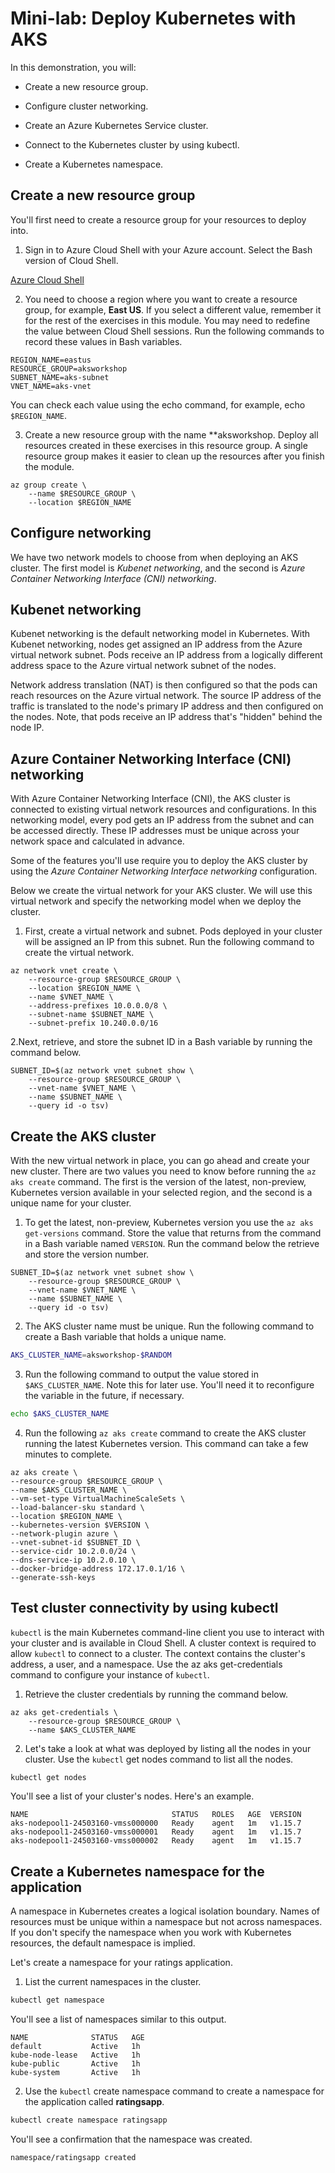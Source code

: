 # Mini-lab: Deploy Kubernetes with AKS

In this demonstration, you will:

* Create a new resource group.

* Configure cluster networking.

* Create an Azure Kubernetes Service cluster.

* Connect to the Kubernetes cluster by using kubectl.

* Create a Kubernetes namespace.

## Create a new resource group

You'll first need to create a resource group for your resources to deploy into.

1. Sign in to Azure Cloud Shell with your Azure account. Select the Bash version of Cloud Shell.

[Azure Cloud Shell](https://shell.azure.com/)

2. You need to choose a region where you want to create a resource group, for example, **East US**. If you select a different value, remember it for the rest of the exercises in this module. You may need to redefine the value between Cloud Shell sessions. Run the following commands to record these values in Bash variables.

```Azure CLI
REGION_NAME=eastus
RESOURCE_GROUP=aksworkshop
SUBNET_NAME=aks-subnet
VNET_NAME=aks-vnet
 ```

You can check each value using the echo command, for example, echo ```$REGION_NAME```.

3. Create a new resource group with the name **aksworkshop. Deploy all resources created in these exercises in this resource group. A single resource group makes it easier to clean up the resources after you finish the module.

```Azure CLI
az group create \
    --name $RESOURCE_GROUP \
    --location $REGION_NAME
```

## Configure networking

We have two network models to choose from when deploying an AKS cluster. The first model is *Kubenet networking*, and the second is *Azure Container Networking Interface (CNI) networking*.

## Kubenet networking

Kubenet networking is the default networking model in Kubernetes. With Kubenet networking, nodes get assigned an IP address from the Azure virtual network subnet. Pods receive an IP address from a logically different address space to the Azure virtual network subnet of the nodes.

Network address translation (NAT) is then configured so that the pods can reach resources on the Azure virtual network. The source IP address of the traffic is translated to the node's primary IP address and then configured on the nodes. Note, that pods receive an IP address that's "hidden" behind the node IP.

## Azure Container Networking Interface (CNI) networking

With Azure Container Networking Interface (CNI), the AKS cluster is connected to existing virtual network resources and configurations. In this networking model, every pod gets an IP address from the subnet and can be accessed directly. These IP addresses must be unique across your network space and calculated in advance.

Some of the features you'll use require you to deploy the AKS cluster by using the *Azure Container Networking Interface networking* configuration.

Below we create the virtual network for your AKS cluster. We will use this virtual network and specify the networking model when we deploy the cluster.

1. First, create a virtual network and subnet. Pods deployed in your cluster will be assigned an IP from this subnet. Run the following command to create the virtual network.

```Azure CLI
az network vnet create \
    --resource-group $RESOURCE_GROUP \
    --location $REGION_NAME \
    --name $VNET_NAME \
    --address-prefixes 10.0.0.0/8 \
    --subnet-name $SUBNET_NAME \
    --subnet-prefix 10.240.0.0/16
```

2.Next, retrieve, and store the subnet ID in a Bash variable by running the command below.

```Azure CLI
SUBNET_ID=$(az network vnet subnet show \
    --resource-group $RESOURCE_GROUP \
    --vnet-name $VNET_NAME \
    --name $SUBNET_NAME \
    --query id -o tsv)
```

## Create the AKS cluster

With the new virtual network in place, you can go ahead and create your new cluster. There are two values you need to know before running the ```az aks create``` command. The first is the version of the latest, non-preview, Kubernetes version available in your selected region, and the second is a unique name for your cluster.

1. To get the latest, non-preview, Kubernetes version you use the ```az aks get-versions``` command. Store the value that returns from the command in a Bash variable named ```VERSION```. Run the command below the retrieve and store the version number.

```Azure CLI
SUBNET_ID=$(az network vnet subnet show \
    --resource-group $RESOURCE_GROUP \
    --vnet-name $VNET_NAME \
    --name $SUBNET_NAME \
    --query id -o tsv)
```

2. The AKS cluster name must be unique. Run the following command to create a Bash variable that holds a unique name.

```Bash
AKS_CLUSTER_NAME=aksworkshop-$RANDOM
```

3. Run the following command to output the value stored in ```$AKS_CLUSTER_NAME```. Note this for later use. You'll need it to reconfigure the variable in the future, if necessary.

```Bash
echo $AKS_CLUSTER_NAME
```

4. Run the following ```az aks create``` command to create the AKS cluster running the latest Kubernetes version. This command can take a few minutes to complete.

```Azure CLI
az aks create \
--resource-group $RESOURCE_GROUP \
--name $AKS_CLUSTER_NAME \
--vm-set-type VirtualMachineScaleSets \
--load-balancer-sku standard \
--location $REGION_NAME \
--kubernetes-version $VERSION \
--network-plugin azure \
--vnet-subnet-id $SUBNET_ID \
--service-cidr 10.2.0.0/24 \
--dns-service-ip 10.2.0.10 \
--docker-bridge-address 172.17.0.1/16 \
--generate-ssh-keys
```

## Test cluster connectivity by using kubectl

```kubectl``` is the main Kubernetes command-line client you use to interact with your cluster and is available in Cloud Shell. A cluster context is required to allow ```kubectl``` to connect to a cluster. The context contains the cluster's address, a user, and a namespace. Use the az aks get-credentials command to configure your instance of ```kubectl```.

1. Retrieve the cluster credentials by running the command below.

```Azure CLI
az aks get-credentials \
    --resource-group $RESOURCE_GROUP \
    --name $AKS_CLUSTER_NAME
```

2. Let's take a look at what was deployed by listing all the nodes in your cluster. Use the ```kubectl``` get nodes command to list all the nodes.

```Bash
kubectl get nodes
```

You'll see a list of your cluster's nodes. Here's an example.

```Ouput
NAME                                STATUS   ROLES   AGE  VERSION
aks-nodepool1-24503160-vmss000000   Ready    agent   1m   v1.15.7
aks-nodepool1-24503160-vmss000001   Ready    agent   1m   v1.15.7
aks-nodepool1-24503160-vmss000002   Ready    agent   1m   v1.15.7
```

## Create a Kubernetes namespace for the application

A namespace in Kubernetes creates a logical isolation boundary. Names of resources must be unique within a namespace but not across namespaces. If you don't specify the namespace when you work with Kubernetes resources, the default namespace is implied.

Let's create a namespace for your ratings application.

1. List the current namespaces in the cluster.

```Bash
kubectl get namespace
```

You'll see a list of namespaces similar to this output.

```Ouput
NAME              STATUS   AGE
default           Active   1h
kube-node-lease   Active   1h
kube-public       Active   1h
kube-system       Active   1h
```

2. Use the ```kubectl``` create namespace command to create a namespace for the application called **ratingsapp**.

```Bash
kubectl create namespace ratingsapp
```

You'll see a confirmation that the namespace was created.

```Output
namespace/ratingsapp created
```


 

